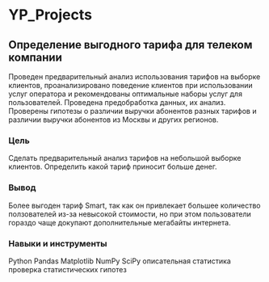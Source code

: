 # YP_Projects
## Определение выгодного тарифа для телеком компании

Проведен предварительный анализ использования тарифов на выборке клиентов,
проанализировано поведение клиентов при использовании услуг оператора и
рекомендованы оптимальные наборы услуг для пользователей. Проведена предобработка
данных, их анализ. Проверены гипотезы о различии выручки абонентов разных тарифов и
различии выручки абонентов из Москвы и других регионов.

### Цель
Сделать предварительный анализ тарифов на небольшой выборке клиентов. Определить какой тариф приносит больше денег.
### Вывод
Более выгоден тариф Smart, так как он привлекает большее количество ползователей из-за невысокой стоимости, но при этом пользователи гораздо чаще докупают дополнительные мегабайты интернета.

### Навыки и инструменты
Python
Pandas
Matplotlib
NumPy
SciPy
описательная статистика
проверка статистических гипотез
